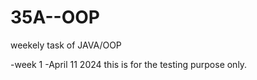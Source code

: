 # 35A--OOP
weekely task of JAVA/OOP


-week 1 -April 11 2024 
this is for the testing purpose only.
